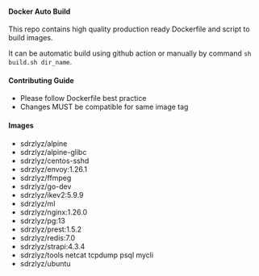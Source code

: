 #### Docker Auto Build
This repo contains high quality production ready Dockerfile and script to build images.

It can be automatic build using github action or manually by command `sh build.sh dir_name`.


#### Contributing Guide

- Please follow Dockerfile best practice
- Changes MUST be compatible for same image tag

#### Images

- sdrzlyz/alpine
- sdrzlyz/alpine-glibc
- sdrzlyz/centos-sshd
- sdrzlyz/envoy:1.26.1
- sdrzlyz/ffmpeg
- sdrzlyz/go-dev
- sdrzlyz/ikev2:5.9.9
- sdrzlyz/ml
- sdrzlyz/nginx:1.26.0
- sdrzlyz/pg:13
- sdrzlyz/prest:1.5.2
- sdrzlyz/redis:7.0
- sdrzlyz/strapi:4.3.4
- sdrzlyz/tools netcat tcpdump psql mycli
- sdrzlyz/ubuntu
